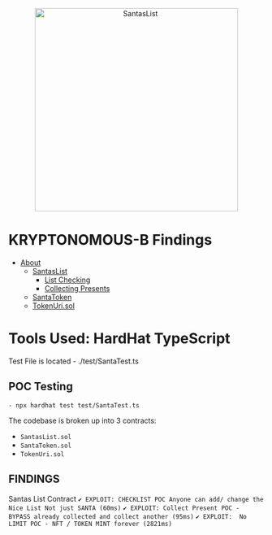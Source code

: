 <p align="center">
<img src="https://res.cloudinary.com/droqoz7lg/image/upload/v1700748703/image_720_transformed_720_djb9ly.png" width="400" alt="SantasList">
<br/>

# KRYPTONOMOUS-B Findings

- [About](#about)
  - [SantasList](#santaslist)
    - [List Checking](#list-checking)
    - [Collecting Presents](#collecting-presents)
  - [SantaToken](#santatoken)
  - [TokenUri.sol](#tokenurisol)

# Tools Used:  HardHat TypeScript

Test File is located -  ./test/SantaTest.ts


## POC Testing

```
- npx hardhat test test/SantaTest.ts
```

The codebase is broken up into 3 contracts:
- `SantasList.sol` 
- `SantaToken.sol` 
- `TokenUri.sol`


## FINDINGS

 Santas List Contract
    `✔ EXPLOIT: CHECKLIST POC Anyone can add/ change the Nice List Not just SANTA (60ms)`
    `✔ EXPLOIT: Collect Present POC - BYPASS already collected and collect another (95ms)`
    `✔ EXPLOIT:  No LIMIT POC - NFT / TOKEN MINT forever (2821ms)`
